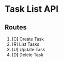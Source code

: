 # Task List API

## Routes
 1. [C] Create Task
 2. [R] List Tasks
 3. [U] Update Task
 4. [D] Delete Task
